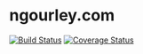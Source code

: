 # ngourley.com
[![Build Status](https://travis-ci.org/ngourley/Site.svg?branch=master)](https://travis-ci.org/ngourley/Site)
[![Coverage Status](https://coveralls.io/repos/github/ngourley/Site/badge.svg?branch=master)](https://coveralls.io/github/ngourley/Site?branch=master)
